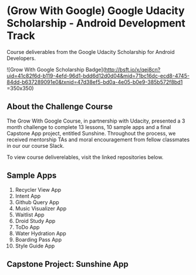 # (Grow With Google) Google Udacity Scholarship - Android Development Track
Course deliverables from the Google Udacity Scholarship for Android Developers.

![Grow With Google Scholarship Badge](http://bsft.io/x/qej8cn?uid=41c82f6d-b119-4efd-96d1-bdd6d12d0d04&mid=71bc16dc-ecd8-4745-84dd-b637289091e0&txnid=47d38ef5-bd0a-4e05-b0e9-385b572f8bd1 =350x350)

## About the Challenge Course
The Grow With Google Course, in partnership with Udacity, presented a 3 month challenge to complete 13 lessons, 10 sample apps and a final Capstone App project, entitled Sunshine. Throughout the process, we received mentorship TAs and moral encouragement from fellow classmates in our our course Slack.

To view course deliverelables, visit the linked repositories below.


## Sample Apps
1.  Recycler View App
2.  Intent App
3.  Github Query App
4.  Music Visualizer App
5.  Waitlist App
6.  Droid Study App
7.  ToDo App
8.  Water Hydration App
9.  Boarding Pass App
10. Style Guide App

## Capstone Project: Sunshine App
